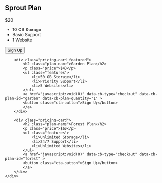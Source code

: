 <!DOCTYPE html>
<html lang="en">
<head>
    <meta charset="UTF-8">
    <meta name="viewport" content="width=device-width, initial-scale=1.0">
    <title>Pricing Plans</title>
    <link rel="stylesheet" href="styles.css">
  <script src="https://js.chargebee.com/v2/chargebee.js" data-cb-site="solutions-int-test" ></script>
</head>
<body>
    <div class="pricing-container">
        <div class="pricing-card">
            <h2 class="plan-name">Sprout Plan</h2>
            <p class="price">$20</p>
            <ul class="features">
                <li>10 GB Storage</li>
                <li>Basic Support</li>
                <li>1 Website</li>
            </ul>
          <a href="javascript:void(0)" data-cb-type="checkout" data-cb-plan-id="sprout" data-cb-plan-quantity="1" >
            <button class="cta-button">Sign Up</button>
          </a>
        </div>

        <div class="pricing-card featured">
            <h2 class="plan-name">Garden Plan</h2>
            <p class="price">$40</p>
            <ul class="features">
                <li>50 GB Storage</li>
                <li>Priority Support</li>
                <li>5 Websites</li>
            </ul>
            <a href="javascript:void(0)" data-cb-type="checkout" data-cb-plan-id="garden" data-cb-plan-quantity="1" >
            <button class="cta-button">Sign Up</button>
            </a>
        </div>

        <div class="pricing-card">
            <h2 class="plan-name">Forest Plan</h2>
            <p class="price">$60</p>
            <ul class="features">
                <li>Unlimited Storage</li>
                <li>24/7 Support</li>
                <li>Unlimited Websites</li>
            </ul>
            <a href="javascript:void(0)" data-cb-type="checkout" data-cb-plan-id="forest" >
            <button class="cta-button">Sign Up</button>
            </a>
        </div>
    </div>
</body>
</html>
